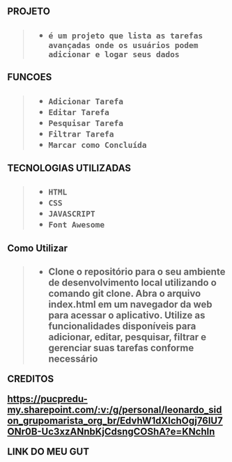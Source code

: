 <h2>PROJETO<h2/>

>* `` é um projeto que lista as tarefas avançadas onde os usuários podem adicionar e logar seus dados ``

<h2>FUNCOES<h2/>

>* ``Adicionar Tarefa``
>* ``Editar Tarefa``
>* ``Pesquisar Tarefa``
>* ``Filtrar Tarefa``
>* ``Marcar como Concluída``

<H2>TECNOLOGIAS UTILIZADAS<H2/>

>* ``HTML``
>* ``CSS``
>* ``JAVASCRIPT``
>* ``Font Awesome``

<H2>Como Utilizar<H2/>

>*  Clone o repositório para o seu ambiente de desenvolvimento local utilizando o comando git clone.
Abra o arquivo index.html em um navegador da web para acessar o aplicativo.
Utilize as funcionalidades disponíveis para adicionar, editar, pesquisar, filtrar e gerenciar suas tarefas conforme necessário

CREDITOS

https://pucpredu-my.sharepoint.com/:v:/g/personal/leonardo_sidon_grupomarista_org_br/EdvhW1dXIchOgj76IU7ONr0B-Uc3xzANnbKjCdsngCOShA?e=KNchln 

LINK DO MEU GUT